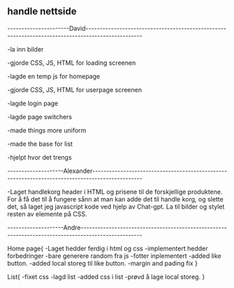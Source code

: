 ## handle nettside

----------------------David--------------------------------------------------------------------------------------------------

-la inn bilder

-gjorde CSS, JS, HTML for loading screenen

-lagde en temp js for homepage

-gjorde CSS, JS, HTML for userpage screenen

-lagde login page

-lagde page switchers

-made things more uniform

-made the base for list

-hjelpt hvor det trengs


--------------------Alexander------------------------------------------------------------------------------------------------

-Laget handlekorg header i HTML og prisene til de forskjellige produktene. For å få det til å fungere sånn at man kan adde det til handle korg, og slette det, så laget jeg javascript kode ved hjelp av Chat-gpt. La til bilder og stylet resten av elemente på CSS.


--------------------Andre----------------------------------------------------------------------------------------------------

Home page{ 
-Laget hedder ferdig i html og css 
-implementert hedder forbedringer 
-bare generere random fra js 
-fotter inplementert 
-added like button. 
-added local storeg til like button. 
-margin and pading fix 
} 

List{ 
-fixet css 
-lagd list 
-added css i list 
-prøvd å lage local storeg. 
}
